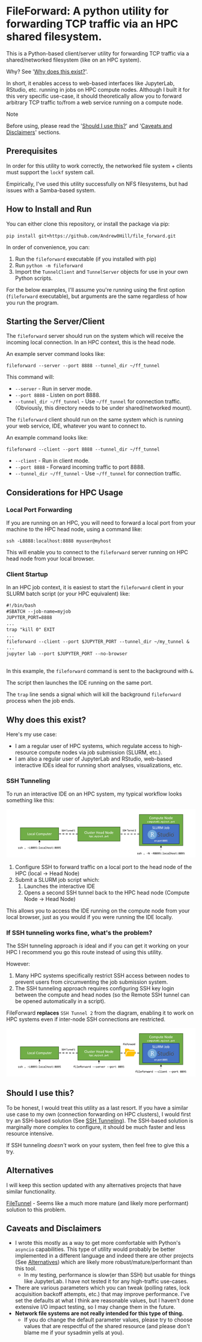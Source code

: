 # FileForward: A python utility for forwarding TCP traffic via an HPC shared filesystem.

This is a Python-based client/server utility for forwarding TCP traffic via a shared/networked filesystem (like on an HPC system).

Why? See '[Why does this exist?](#why-does-this-exist)'. 

In short, it enables access to web-based interfaces like JupyterLab, RStudio, etc. running in jobs on HPC compute nodes.
Although I built it for this very specific use-case, it should theoretically allow you to forward arbitrary TCP traffic to/from a web service running on a compute node.

> [!NOTE]
> Before using, please read the '[Should I use this?](#should-i-use-this)' and '[Caveats and Disclaimers](#caveats-and-disclaimers)' sections.

## Prerequisites

In order for this utility to work correctly, the networked file system + clients must support the `lockf` system call.

Empirically, I've used this utility successfully on NFS filesystems, but had issues with a Samba-based system.  

## How to Install and Run

You can either clone this repository, or install the package via pip:

`pip install git+https://github.com/Andrew0Hill/file_forward.git`

In order of convenience, you can:
1. Run the `fileforward` executable (if you installed with pip)
2. Run `python -m fileforward`
3. Import the `TunnelClient` and `TunnelServer` objects for use in your own Python scripts.

For the below examples, I'll assume you're running using the first option (`fileforward` executable), but arguments are the same regardless of how you run the program.

## Starting the Server/Client

The `fileforward` server should run on the system which will receive the incoming local connection. In an HPC context, this is the head node. 

An example server command looks like:

```shell
fileforward --server --port 8888 --tunnel_dir ~/ff_tunnel
```

This command will:
- `--server` - Run in server mode.
- `--port 8888` - Listen on port 8888.
- `--tunnel_dir ~/ff_tunnel` - Use `~/ff_tunnel` for connection traffic. (Obviously, this directory needs to be under shared/networked mount).

The `fileforward` client should run on the same system which is running your web service, IDE, whatever you want to connect to.

An example command looks like:

```shell
fileforward --client --port 8888 --tunnel_dir ~/ff_tunnel
```

- `--client` - Run in client mode.
- `--port 8888` - Forward incoming traffic to port 8888.
- `--tunnel_dir ~/ff_tunnel` - Use `~/ff_tunnel` for connection traffic. 

## Considerations for HPC Usage

### Local Port Forwarding
If you are running on an HPC, you will need to forward a local port from your machine to the HPC head node, using a command like:

```shell
ssh -L8888:localhost:8888 myuser@myhost
```

This will enable you to connect to the `fileforward` server running on HPC head node from your local browser.

### Client Startup
In an HPC job context, it is easiest to start the `fileforward` client in your SLURM batch script (or your HPC equivalent) like:

```shell
#!/bin/bash
#SBATCH --job-name=myjob
JUPYTER_PORT=8888
...
trap "kill 0" EXIT
...
fileforward --client --port $JUPYTER_PORT --tunnel_dir ~/my_tunnel &
...
jupyter lab --port $JUPYTER_PORT --no-browser
 
```

In this example, the `fileforward` command is sent to the background with `&`.

The script then launches the IDE running on the same port.

The `trap` line sends a signal which will kill the background `fileforward` process when the job ends.

## Why does this exist?
Here's my use case:
- I am a regular user of HPC systems, which regulate access to high-resource compute nodes via job submission (SLURM, etc.).
- I am also a regular user of JupyterLab and RStudio, web-based interactive IDEs ideal for running short analyses, visualizations, etc.

### SSH Tunneling
To run an interactive IDE on an HPC system, my typical workflow looks something like this:

![Diagram showing an SSH connection with local forwarding between a local computer and HPC head node, and an SSH connection with remote forwarding connecting an HPC compute node back to the head node.](img/ssh_tunnel.png)

1. Configure SSH to forward traffic on a local port to the head node of the HPC (local -> Head Node)
2. Submit a SLURM job script which:
   1. Launches the interactive IDE
   2. Opens a second SSH tunnel back to the HPC head node (Compute Node -> Head Node)  

This allows you to access the IDE running on the compute node from your local browser, just as you would if you were running the IDE locally.

### If SSH tunneling works fine, what's the problem?
The SSH tunneling approach *is* ideal and if you can get it working on your HPC I recommend you go this route instead of using this utility. 

However:
1. Many HPC systems specifically restrict SSH access between nodes to prevent users from circumventing the job submission system.
2. The SSH tunneling approach requires configuring SSH key login between the compute and head nodes (so the Remote SSH tunnel can be opened automatically in a script).

FileForward **replaces** `SSH Tunnel 2` from the diagram, enabling it to work on HPC systems even if inter-node SSH connections are restricted. 

![Diagram showing an SSH connection with local forwarding between a local computer and HPC head node, and a file forwarding connection between HPC head and compute nodes.](img/file_forward.png)

## Should I use this?

To be honest, I would treat this utility as a last resort. If you have a similar use case to my own (connection forwarding on HPC clusters), I would first try an SSH-based solution (See [SSH Tunneling](#ssh-tunneling)). The SSH-based solution is marginally more complex to configure, it should be much faster and less resource intensive.

If SSH tunneling *doesn't* work on your system, then feel free to give this a try.

## Alternatives

I will keep this section updated with any alternatives projects that have similar functionality.

[FileTunnel](https://github.com/fiddyschmitt/File-Tunnel) - Seems like a much more mature (and likely more performant) solution to this problem.

## Caveats and Disclaimers
- I wrote this mostly as a way to get more comfortable with Python's `asyncio` capabilities. This type of utility would probably be better implemented in a different language and indeed there are other projects (See [Alternatives](#alternatives)) which are likely more robust/mature/performant than this tool.
  - In my testing, performance is slow(er than SSH) but usable for things like JupyterLab. I have not tested it for any high-traffic use-cases.
- There are various parameters which you can tweak (polling rates, lock acquisition backoff attempts, etc.) that may improve performance. I've set the defaults at what I think are reasonable values, but I haven't done extensive I/O impact testing, so I may change them in the future.
- **Network file systems are not really intended for this type of thing.**
  - If you do change the default parameter values, please try to choose values that are respectful of the shared resource (and please don't blame me if your sysadmin yells at you).  





